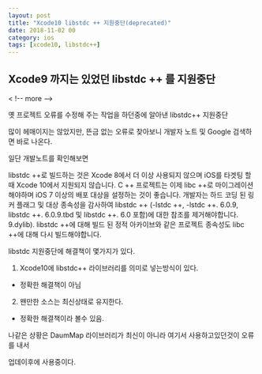 ```yaml
---
layout: post
title: "Xcode10 libstdc ++ 지원중단(deprecated)"
date: 2018-11-02 00
category: ios
tags: [xcode10, libstdc++]
---
```





## Xcode9 까지는 있었던 libstdc ++ 를 지원중단

< !-- more -->



옛 프로젝트 오류를 수정해 주는 작업을 하던중에 알아낸 libstdc++ 지원중단

많이 헤매이지는 않았지만, 뜬금 없는 오류로 찾아보니 개발자 노트 및 Google 검색하면 바로 나온다.

일단 개발노트를 확인해보면

libstdc ++로 빌드하는 것은 Xcode 8에서 더 이상 사용되지 않으며 iOS를 타겟팅 할 때 Xcode 10에서 지원되지 않습니다. C ++ 프로젝트는 이제 libc ++로 마이그레이션해야하며 iOS 7 이상의 배포 대상을 설정하는 것이 좋습니다. 개발자는 하드 코딩 된 링커 플래그 및 대상 종속성을 감사하여 libstdc ++ (-lstdc ++, -lstdc ++. 6.0.9, libstdc ++. 6.0.9.tbd 및 libstdc ++. 6.0 포함)에 대한 참조를 제거해야합니다. 9.dylib). libstdc ++에 대해 빌드 된 정적 아카이브와 같은 프로젝트 종속성도 libc ++에 대해 다시 빌드해야합니다. 

libstdc  지원중단에 해결책이 몇가지가 있다.

1) Xcode10에 libstdc++ 라이브러리를 의미로 넣는방식이 있다.

- 정확한 해결책이 아님

2) 왠만한 소스는 최신상태로 유지한다.

- 정확한 해결책이라 볼수 있음.



나같은 상황은 DaumMap 라이브러리가 최신이 아니라 여기서 사용하고있던것이 오류를 내서 

업데이후에 사용중이다.
